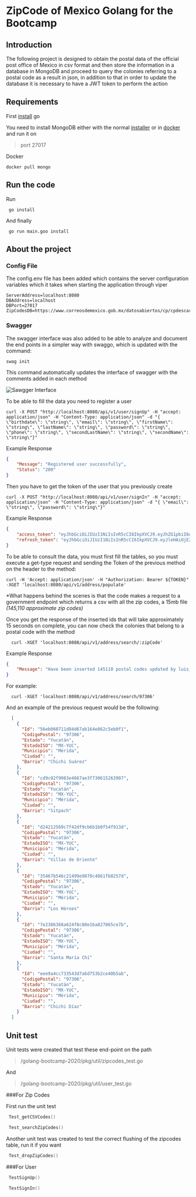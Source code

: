 # ZipCode of Mexico Golang for the Bootcamp  
  
## Introduction  
  
The following project is designed to obtain the postal data of the official post office of Mexico in csv format and then store the information in a database in MongoDB and proceed to query the colonies referring to a postal code as a result in json, in addition to that in order to update the database it is necessary to have a JWT token to perform the action  
  
## Requirements  

First [install](https://github.com/AlonSerrano/golang-bootcamp-2020/blob/Final_Deliverable/captures/swagger.png) go 
  
You need to install MongoDB either with the normal [installer](https://docs.mongodb.com/manual/installation/) or in  [docker](https://docs.docker.com/get-docker/) and run it on

> port 27017

Docker

```shell script
docker pull mongo
```

## Run the code

Run

```shell script
 go install
```

And finally

 ```shell script
  go run main.goo install
 ```

## About the project

### Config File

The config.env file has been added which contains the server configuration variables which it takes when starting the application through viper

 ```shell script
ServerAddress=localhost:8080
DBAddress=localhost
DBPort=27017
ZipCodesDB=https://www.correosdemexico.gob.mx/datosabiertos/cp/cpdescarga.txt
 ```


### Swagger

The swagger interface was also added to be able to analyze and document the end points in a simpler way with swaggo, which is updated with the command:
 ```shell script
swag init
 ```
This command automatically updates the interface of swagger with the comments added in each method

![Sawgger Interface](https://github.com/AlonSerrano/golang-bootcamp-2020/captures/swagger.png)

To be able to fill the data you need to register a user
```shell script
curl -X POST "http://localhost:8080/api/v1/user/signUp" -H "accept: application/json" -H "Content-Type: application/json" -d "{ \"birthdate\": \"string\", \"email\": \"string\", \"firstName\": \"string\", \"lastName\": \"string\", \"password\": \"string\", \"phone\": \"string\", \"secondLastName\": \"string\", \"secondName\": \"string\"}"
```

Example Response
```json
{
    "Message": "Registered user successfully",
    "Status": "200"
}
```

Then you have to get the token of the user that you previously create
```shell script
curl -X POST "http://localhost:8080/api/v1/user/signIn" -H "accept: application/json" -H "Content-Type: application/json" -d "{ \"email\": \"string\", \"password\": \"string\"}"
```
Example Response
```json
{
    "access_token": "eyJhbGciOiJIUzI1NiIsInR5cCI6IkpXVCJ9.eyJhZG1pbiI6dHJ1ZSwiZW1haWwiOiJsdWlzX2Fsb25zb0BvdXRsb29rLmNvbSIsImV4cCI6MTYwNzkxMTYyMCwiZmlyc3ROYW1lIjoiTHVpcyIsImxhc3ROYW1lIjoiU2VycmFubyIsInN1YiI6MX0.ajRc7Jly3GVgsstryNbB8BuZcIDODIcUuOOk2Midjmo",
    "refresh_token": "eyJhbGciOiJIUzI1NiIsInR5cCI6IkpXVCJ9.eyJleHAiOjE2MDc5OTcxMjAsInN1YiI6MX0.sKcKidaW3BJ-JChRypy9H5PHQcgd1xCks4T2C3sknr0"
}
```

To be able to consult the data, you must first fill the tables, so you must execute a get-type request and sending the Token of the previous method on the header to the method:

```shell script
curl -H 'Accept: application/json' -H "Authorization: Bearer ${TOKEN}" -XGET 'localhost:8080/api/v1/address/populate'
```


*What happens behind the scenes is that the code makes a request to a government endpoint which returns a csv with all the zip codes, a 15mb file _(145,110 approximate zip codes)_

Once you get the response of the inserted ids that will take approximately 15 seconds on complete, you can now check the colonies that belong to a postal code with the method

```shell script
  curl -XGET 'localhost:8080/api/v1/address/search/:zipCode'
```

Example Response
```json
{
    "Message": "Have been inserted 145110 postal codes updated by luis_alonso@outlook.com"
}
```

For example:

```shell script
  curl -XGET 'localhost:8080/api/v1/address/search/97306'
```

And an example of the previous request would be the following:

  ```json
    [
      {
        "Id": "56eb060711d84d67ab164e862c5eb0f1",
        "CodigoPostal": "97306",
        "Estado": "Yucatán",
        "EstadoISO": "MX-YUC",
        "Municipio": "Mérida",
        "Ciudad": "",
        "Barrio": "Chichi Suárez"
      },
      {
        "Id": "cd9c02f9983e4667ae3f730615263907",
        "CodigoPostal": "97306",
        "Estado": "Yucatán",
        "EstadoISO": "MX-YUC",
        "Municipio": "Mérida",
        "Ciudad": "",
        "Barrio": "Sitpach"
      },
      {
        "Id": "d24212569c7f42df9cb6b1b0f54f913d",
        "CodigoPostal": "97306",
        "Estado": "Yucatán",
        "EstadoISO": "MX-YUC",
        "Municipio": "Mérida",
        "Ciudad": "",
        "Barrio": "Villas de Oriente"
      },
      {
        "Id": "35467b546c21499e9870c4861fb8257d",
        "CodigoPostal": "97306",
        "Estado": "Yucatán",
        "EstadoISO": "MX-YUC",
        "Municipio": "Mérida",
        "Ciudad": "",
        "Barrio": "Los Héroes"
      },
      {
        "Id": "7e2386368a624f8c88e1ba827865ce7b",
        "CodigoPostal": "97306",
        "Estado": "Yucatán",
        "EstadoISO": "MX-YUC",
        "Municipio": "Mérida",
        "Ciudad": "",
        "Barrio": "Santa María Chí"
      },
      {
        "Id": "eee9a4cc733543d7a6d753b2ce40b5ab",
        "CodigoPostal": "97306",
        "Estado": "Yucatán",
        "EstadoISO": "MX-YUC",
        "Municipio": "Mérida",
        "Ciudad": "",
        "Barrio": "Chichi Díaz"
      }
    ]
```

## Unit test

Unit tests were created that test these end-point on the path

> /golang-bootcamp-2020/pkg/util/zipcodes_test.go

And

> /golang-bootcamp-2020/pkg/util/user_test.go

###For Zip Codes

First run the unit test

 ```go
  Test_getCSVCodes()
```

 ```go
  Test_searchZipCodes()
```

Another unit test was created to test the correct flushing of the zipcodes table, run it if you want

 ```go
  Test_dropZipCodes()
```

###For User
 ```go
  TestSignUp()
```


 ```go
  TestSignIn()
```

